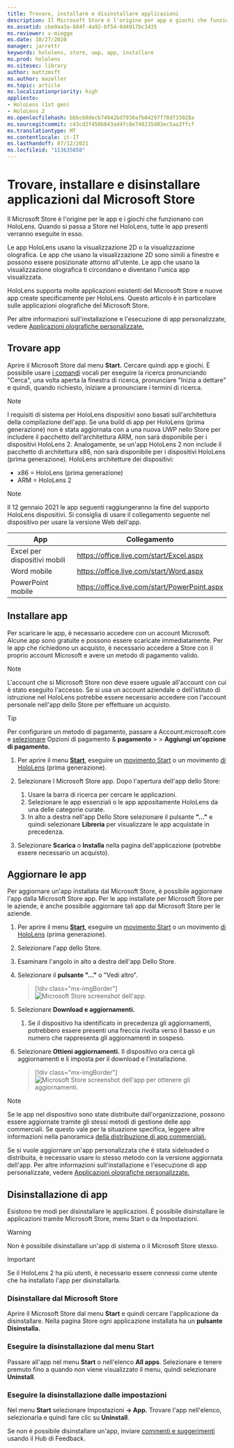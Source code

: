 ```yaml
---
title: Trovare, installare e disinstallare applicazioni
description: Il Microsoft Store è l'origine per app e giochi che funzionano con HoloLens.  Altre informazioni su come trovare, installare e disinstallare le app olografiche.
ms.assetid: cbe9aa3a-884f-4a92-bf54-8d4917bc3435
ms.reviewer: v-miegge
ms.date: 10/27/2020
manager: jarrettr
keywords: hololens, store, uwp, app, installare
ms.prod: hololens
ms.sitesec: library
author: mattzmsft
ms.author: mazeller
ms.topic: article
ms.localizationpriority: high
appliesto:
- HoloLens (1st gen)
- HoloLens 2
ms.openlocfilehash: bbbc60decb74942bd7930afb04297f78df33028a
ms.sourcegitcommit: c43cd2f450b643ad4fc8e749235d03ec5aa3ffcf
ms.translationtype: MT
ms.contentlocale: it-IT
ms.lasthandoff: 07/12/2021
ms.locfileid: "113635858"
---
```

# <a name="find-install-and-uninstall-applications-from-the-microsoft-store"></a>Trovare, installare e disinstallare applicazioni dal Microsoft Store

Il Microsoft Store è l'origine per le app e i giochi che funzionano con HoloLens. Quando si passa a Store nel HoloLens, tutte le app presenti verranno eseguite in esso.

Le app HoloLens usano la visualizzazione 2D o la visualizzazione olografica. Le app che usano la visualizzazione 2D sono simili a finestre e possono essere posizionate attorno all'utente. Le app che usano la visualizzazione olografica ti circondano e diventano l'unica app visualizzata.

HoloLens supporta molte applicazioni esistenti del Microsoft Store e nuove app create specificamente per HoloLens.  Questo articolo è in particolare sulle applicazioni olografiche del Microsoft Store.

Per altre informazioni sull'installazione e l'esecuzione di app personalizzate, vedere [Applicazioni olografiche personalizzate.](holographic-custom-apps.md)

## <a name="find-apps"></a>Trovare app

Aprire il Microsoft Store dal menu **Start.** Cercare quindi app e giochi. È possibile usare [i comandi](hololens-cortana.md) vocali per eseguire la ricerca pronunciando "Cerca", una volta aperta la finestra di ricerca, pronunciare "Inizia a dettare" e quindi, quando richiesto, iniziare a pronunciare i termini di ricerca.

> [!NOTE]
> I requisiti di sistema per HoloLens dispositivi sono basati sull'architettura della compilazione dell'app. Se una build di app per HoloLens (prima generazione) non è stata aggiornata con a una nuova UWP nello Store per includere il pacchetto dell'architettura ARM, non sarà disponibile per i dispositivi HoloLens 2. Analogamente, se un'app HoloLens 2 non include il pacchetto di architettura x86, non sarà disponibile per i dispositivi HoloLens (prima generazione). HoloLens architetture dei dispositivi:
> - x86 = HoloLens (prima generazione)
> - ARM = HoloLens 2

> [!NOTE]
> Il 12 gennaio 2021 le app seguenti raggiungeranno la fine del supporto HoloLens dispositivi. Si consiglia di usare il collegamento seguente nel dispositivo per usare la versione Web dell'app.

| App        | Collegamento                                          |
|------------|-----------------------------------------------|
| Excel per dispositivi mobili      | https://office.live.com/start/Excel.aspx      |
| Word mobile       | https://office.live.com/start/Word.aspx       |
| PowerPoint mobile | https://office.live.com/start/PowerPoint.aspx |

## <a name="install-apps"></a>Installare app

Per scaricare le app, è necessario accedere con un account Microsoft. Alcune app sono gratuite e possono essere scaricate immediatamente. Per le app che richiedono un acquisto, è necessario accedere a Store con il proprio account Microsoft e avere un metodo di pagamento valido.

> [!NOTE]
> L'account che si Microsoft Store non deve essere uguale all'account con cui è stato eseguito l'accesso. Se si usa un account aziendale o dell'istituto di istruzione nel HoloLens potrebbe essere necessario accedere con l'account personale nell'app dello Store per effettuare un acquisto.

> [!TIP]
> Per configurare un metodo di pagamento, passare a Account.microsoft.com e [selezionare](https://account.microsoft.com/) Opzioni di pagamento & **pagamento**  >    >  **Aggiungi un'opzione di pagamento.**

1. Per aprire il menu [ **Start**](holographic-home.md), eseguire un [movimento Start](/hololens/hololens2-basic-usage#start-gesture) o un movimento [di HoloLens](hololens1-basic-usage.md) (prima generazione).

1. Selezionare l Microsoft Store app. Dopo l'apertura dell'app dello Store:
   1. Usare la barra di ricerca per cercare le applicazioni. 
   1. Selezionare le app essenziali o le app appositamente HoloLens da una delle categorie curate.
   1. In alto a destra nell'app Dello Store selezionare il pulsante **"..."** e quindi selezionare **Libreria** per visualizzare le app acquistate in precedenza.

1. Selezionare **Scarica** o **Installa** nella pagina dell'applicazione (potrebbe essere necessario un acquisto).

## <a name="update-apps"></a>Aggiornare le app

Per aggiornare un'app installata dal Microsoft Store, è possibile aggiornare l'app dalla Microsoft Store app. Per le app installate per Microsoft Store per le aziende, è anche possibile aggiornare tali app dal Microsoft Store per le aziende. 

1. Per aprire il menu [ **Start**](holographic-home.md), eseguire un [movimento Start](/hololens/hololens2-basic-usage#start-gesture) o un movimento [di HoloLens](hololens1-basic-usage.md) (prima generazione).

1. Selezionare l'app dello Store.

1. Esaminare l'angolo in alto a destra dell'app Dello Store. 

1. Selezionare il **pulsante "..."** o "Vedi altro".

   > [!div class="mx-imgBorder"]
   > ![Microsoft Store screenshot dell'app.](images/store-update-1.png)

1. Selezionare **Download e aggiornamenti.**
    1. Se il dispositivo ha identificato in precedenza gli aggiornamenti, potrebbero essere presenti una freccia rivolta verso il basso e un numero che rappresenta gli aggiornamenti in sospeso.

1. Selezionare **Ottieni aggiornamenti.** Il dispositivo ora cerca gli aggiornamenti e li imposta per il download e l'installazione. 
 
   > [!div class="mx-imgBorder"]
   > ![Microsoft Store screenshot dell'app per ottenere gli aggiornamenti.](images/store-update-2.png.jpg)

> [!NOTE]
> Se le app nel dispositivo sono state distribuite dall'organizzazione, possono essere aggiornate tramite gli stessi metodi di gestione delle app commerciali. Se questo vale per la situazione specifica, leggere altre informazioni nella panoramica [della distribuzione di app commerciali.](app-deploy-overview.md)
>
> Se si vuole aggiornare un'app personalizzata che è stata sideloaded o distribuita, è necessario usare lo stesso metodo con la versione aggiornata dell'app. Per altre informazioni sull'installazione e l'esecuzione di app personalizzate, vedere [Applicazioni olografiche personalizzate.](holographic-custom-apps.md)

## <a name="uninstall-apps"></a>Disinstallazione di app

Esistono tre modi per disinstallare le applicazioni. È possibile disinstallare le applicazioni tramite Microsoft Store, menu Start o da Impostazioni. 

> [!WARNING]
> Non è possibile disinstallare un'app di sistema o il Microsoft Store stesso.

> [!IMPORTANT]
> Se il HoloLens 2 ha più utenti, è necessario essere connessi come utente che ha installato l'app per disinstallarla. 

### <a name="uninstall-from-the-microsoft-store"></a>Disinstallare dal Microsoft Store

Aprire il Microsoft Store dal menu **Start** e quindi cercare l'applicazione da disinstallare.  Nella pagina Store ogni applicazione installata ha un **pulsante Disinstalla.**

### <a name="uninstall-from-the-start-menu"></a>Eseguire la disinstallazione dal menu Start

Passare all'app nel menu **Start** o nell'elenco **All apps**. Selezionare e tenere premuto fino a quando non viene visualizzato il menu, quindi selezionare **Uninstall**.

### <a name="uninstall-from-settings"></a>Eseguire la disinstallazione dalle impostazioni
Nel menu **Start** selezionare Impostazioni **-> App.** Trovare l'app nell'elenco, selezionarla e quindi fare clic su **Uninstall**.

Se non è possibile disinstallare un'app, inviare [commenti e suggerimenti](/hololens/hololens-feedback) usando il Hub di Feedback.
